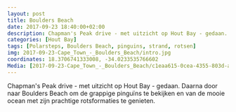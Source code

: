 ```yaml
---
layout: post
title: Boulders Beach
date: 2017-09-23 18:40:00+02:00
description: Chapman's Peak drive - met uitzicht op Hout Bay - gedaan. Daarna door naar Boulders Beach om de grappige pinguïns te bekijken en van de mooie ocean met zijn prachtige rotsformaties te genieten. 
categories: [Hout Bay]
tags: [Polarsteps, Boulders Beach, pinguins, strand, rotsen]
img: 2017-09-23-Cape_Town_-_Boulders_Beach/intro.jpg
coordinates: 18.3706741333008, -34.0233535766602
Media: [2017-09-23-Cape_Town_-_Boulders_Beach/c1eaa615-0cea-4355-803d-ab0478c28710_large_image.jpg, 2017-09-23-Cape_Town_-_Boulders_Beach/297e0789-6e5b-4455-b4fe-8f828480bc30_large_image.jpg, 2017-09-23-Cape_Town_-_Boulders_Beach/451bf5e0-fc67-4ac9-a232-debdd0c108c1_large_image.jpg, 2017-09-23-Cape_Town_-_Boulders_Beach/5df1466f-b183-4c21-a4f2-fbe530896e66_large_image.jpg, 2017-09-23-Cape_Town_-_Boulders_Beach/4961e9f1-ed7c-4eb4-8538-f3bd331ba6c6_large_image.jpg, 2017-09-23-Cape_Town_-_Boulders_Beach/49214e02-37bb-4ea9-a770-b7d4beb68ff4_large_image.jpg, 2017-09-23-Cape_Town_-_Boulders_Beach/83a81e6f-8f85-4e0e-acf9-57fe70c10ff0_large_image.jpg, 2017-09-23-Cape_Town_-_Boulders_Beach/05b2d6b6-844b-4a1b-870d-6986938eec9b_large_image.jpg, 2017-09-23-Cape_Town_-_Boulders_Beach/b456bcc2-0a63-4c5c-b477-29743a752c90_large_image.jpg, 2017-09-23-Cape_Town_-_Boulders_Beach/4645c131-cc0c-4e45-bea7-0c60fd51e201_large_image.jpg, 2017-09-23-Cape_Town_-_Boulders_Beach/48a0f2ce-be96-4d17-9617-2ea6e8d91a53_large_image.jpg]
---
```

Chapman's Peak drive - met uitzicht op Hout Bay - gedaan. Daarna door naar Boulders Beach om de grappige pinguïns te bekijken en van de mooie ocean met zijn prachtige rotsformaties te genieten. 